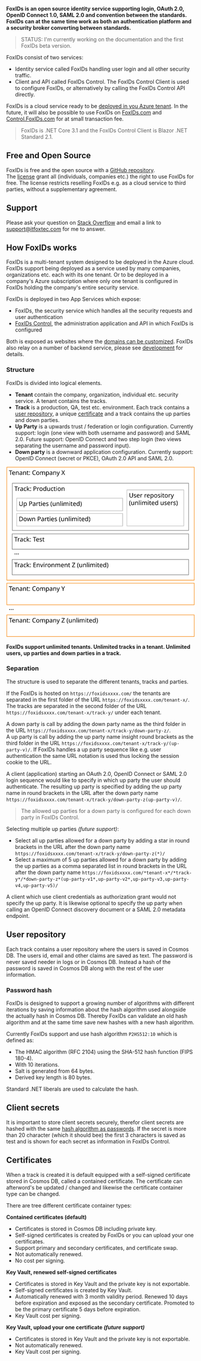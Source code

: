 **FoxIDs is an open source identity service supporting login, OAuth 2.0, OpenID Connect 1.0, SAML 2.0 and convention between the standards. FoxIDs can at the same time work as both an authentication platform and a security broker converting between standards.**

> STATUS: I'm currently working on the documentation and the first FoxIDs beta version.

FoxIDs consist of two services:

- Identity service called FoxIDs handling user login and all other security traffic.
- Client and API called FoxIDs Control. The FoxIDs Control Client is used to configure FoxIDs, or alternatively by calling the FoxIDs Control API directly.

FoxIDs is a cloud service ready to be [deployed in you Azure tenant](deployment.md). In the future, it will also be possible to use FoxIDs on [FoxIDs.com](https://foxids.com) and [Control.FoxIDs.com](https://control.foxids.com) for at small transaction fee.

> FoxIDs is .NET Core 3.1 and the FoxIDs Control Client is Blazor .NET Standard 2.1.

## Free and Open Source

FoxIDs is free and the open source with a [GitHub repository](https://github.com/ITfoxtec/FoxIDs).  
The [license](https://github.com/ITfoxtec/FoxIDs/blob/master/LICENSE) grant all (individuals, companies etc.) the right to use FoxIDs for free. The license restricts reselling FoxIDs e.g. as a cloud service to third parties, without a supplementary agreement.

## Support

Please ask your question on [Stack Overflow](https://stackoverflow.com) and email a link to <a href="mailto:support@itfoxtec.com?subject=FoxIDs">support@itfoxtec.com</a> for me to answer.

## How FoxIDs works

FoxIDs is a multi-tenant system designed to be deployed in the Azure cloud. FoxIDs support being deployed as a service used by many companies, organizations etc. each with its one tenant. Or to be deployed in a company's Azure subscription where only one tenant is configured in FoxIDs holding the company's entire security service.

FoxIDs is deployed in two App Services which expose:

- FoxIDs, the security service which handles all the security requests and user authentication
- [FoxIDs Control](control.md), the administration application and API in which FoxIDs is configured

Both is exposed as websites where the [domains can be customized](development.md#customized-domains). FoxIDs also relay on a number of backend service, please see [development](development.md) for details.

### Structure

FoxIDs is divided into logical elements.

- **Tenant** contain the company, organization, individual etc. security service. A tenant contains the tracks.
- **Track** is a production, QA, test etc. environment. Each track contains a [user repository](#user-repository), a unique [certificate](#certificates) and a track contains the up parties and down parties.
- **Up Party** is a upwards trust / federation or login configuration. Currently support: login (one view with both username and password) and SAML 2.0. Future support: OpenID Connect and two step login (two views separating the username and password input). 
- **Down party** is a downward application configuration. Currently support: OpenID Connect (secret or PKCE), OAuth 2.0 API and SAML 2.0.

![FoxIDs structure](images/structure.svg)

**FoxIDs support unlimited tenants. Unlimited tracks in a tenant. Unlimited users, up parties and down parties in a track.**

### Separation
The structure is used to separate the different tenants, tracks and parties. 

If the FoxIDs is hosted on `https://foxidsxxxx.com/` the tenants are separated in the first folder of the URL `https://foxidsxxxx.com/tenant-x/`. The tracks are separated in the second folder of the URL `https://foxidsxxxx.com/tenant-x/track-y/` under each tenant.

A down party is call by adding the down party name as the third folder in the URL `https://foxidsxxxx.com/tenant-x/track-y/down-party-z/`.  
A up party is call by adding the up party name insight round brackets as the third folder in the URL `https://foxidsxxxx.com/tenant-x/track-y/(up-party-v)/`. If FoxIDs handles a up party sequence like e.g. user authentication the same URL notation is used thus locking the session cookie to the URL. 

A client (application) starting an OAuth 2.0, OpenID Connect or SAML 2.0 login sequence would like to specify in which up party the user should authenticate. The resulting up party is specified by adding the up party name in round brackets in the URL after the down party name `https://foxidsxxxx.com/tenant-x/track-y/down-party-z(up-party-v)/`.  

> The allowed up parties for a down party is configured for each down party in FoxIDs Control.

Selecting multiple up parties *(future support)*:

- Select all up parties allowed for a down party by adding a star in round brackets in the URL after the down party name `https://foxidsxxxx.com/tenant-x/track-y/down-party-z(*)/`
- Select a maximum of 5 up parties allowed for a down party by adding the up parties as a comma separated list in round brackets in the URL after the down party name `https://foxidsxxxx.com/*tenant-x*/*track-y*/*down-party-z*(up-party-v1*,up-party-v2*,up-party-v3,up-party-v4,up-party-v5)/`

A client which use client credentials as authorization grant would not specify the up party. It is likewise optional to specify the up party when calling an OpenID Connect discovery document or a SAML 2.0 metadata endpoint.  

## User repository 
Each track contains a user repository where the users is saved in Cosmos DB. The users id, email and other claims are saved as text. The password is never saved needer in logs or in Cosmos DB. Instead a hash of the password is saved in Cosmos DB along with the rest of the user information.

### Password hash
FoxIDs is designed to support a growing number of algorithms with different iterations by saving information about the hash algorithm used alongside the actually hash in Cosmos DB. Thereby FoxIDs can validate an old hash algorithm and at the same time save new hashes with a new hash algorithm.

Currently FoxIDs support and use hash algorithm `P2HS512:10` which is defined as:

- The HMAC algorithm (RFC 2104) using the SHA-512 hash function (FIPS 180-4).
- With 10 iterations.
- Salt is generated from 64 bytes.
- Derived key length is 80 bytes.

Standard .NET liberals are used to calculate the hash.

## Client secrets
It is important to store client secrets securely, therefor client secrets are hashed with the same [hash algorithm as passwords](#password-hash). If the secret is more than 20 character (which it should bee) the first 3 characters is saved as test and is shown for each secret as information in FoxIDs Control. 

## Certificates
When a track is created it is default equipped with a self-signed certificate stored in Cosmos DB, called a contained certificate. The certificate can afterword's be updated / changed and likewise the certificate container type can be changed.

There are tree different certificate container types:

**Contained certificates (default)**
- Certificates is stored in Cosmos DB including private key.
- Self-signed certificates is created by FoxIDs or you can upload your one certificates.
- Support primary and secondary certificates, and certificate swap.
- Not automatically renewed.
- No cost per signing.

**Key Vault, renewed self-signed certificates**
- Certificates is stored in Key Vault and the private key is not exportable.
- Self-signed certificates is created by Key Vault.
- Automatically renewed with 3 month validity period. Renewed 10 days before expiration and exposed as the secondary certificate. Promoted to be the primary certificate 5 days before expiration.
- Key Vault cost per signing.

**Key Vault, upload your one certificate *(future support)***
- Certificates is stored in Key Vault and the private key is not exportable.
- Not automatically renewed.
- Key Vault cost per signing.

